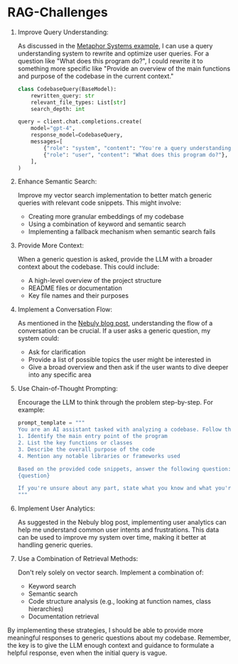 # RAG-Challenges

1. Improve Query Understanding:
   
   As discussed in the [Metaphor Systems example](https://medium.com/barnacle-labs/training-a-large-language-model-on-your-content-f366ae50305b), I can use a query understanding system to rewrite and optimize user queries. For a question like "What does this program do?", I could rewrite it to something more specific like "Provide an overview of the main functions and purpose of the codebase in the current context."

   ```python
   class CodebaseQuery(BaseModel):
       rewritten_query: str
       relevant_file_types: List[str]
       search_depth: int

   query = client.chat.completions.create(
       model="gpt-4",
       response_model=CodebaseQuery,
       messages=[
           {"role": "system", "content": "You're a query understanding system for a codebase search engine."},
           {"role": "user", "content": "What does this program do?"},
       ],
   )
   ```

2. Enhance Semantic Search:
   
   Improve my vector search implementation to better match generic queries with relevant code snippets. This might involve:
   - Creating more granular embeddings of my codebase
   - Using a combination of keyword and semantic search
   - Implementing a fallback mechanism when semantic search fails

3. Provide More Context:
   
   When a generic question is asked, provide the LLM with a broader context about the codebase. This could include:
   - A high-level overview of the project structure
   - README files or documentation
   - Key file names and their purposes

4. Implement a Conversation Flow:
   
   As mentioned in the [Nebuly blog post](https://www.nebuly.com/blog/what-is-user-analytics-for-llms), understanding the flow of a conversation can be crucial. If a user asks a generic question, my system could:
   - Ask for clarification
   - Provide a list of possible topics the user might be interested in
   - Give a broad overview and then ask if the user wants to dive deeper into any specific area

5. Use Chain-of-Thought Prompting:
   
   Encourage the LLM to think through the problem step-by-step. For example:

   ```python
   prompt_template = """
   You are an AI assistant tasked with analyzing a codebase. Follow these steps:
   1. Identify the main entry point of the program
   2. List the key functions or classes
   3. Describe the overall purpose of the code
   4. Mention any notable libraries or frameworks used

   Based on the provided code snippets, answer the following question:
   {question}

   If you're unsure about any part, state what you know and what you're uncertain about.
   """
   ```

6. Implement User Analytics:
   
   As suggested in the Nebuly blog post, implementing user analytics can help me understand common user intents and frustrations. This data can be used to improve my system over time, making it better at handling generic queries.

7. Use a Combination of Retrieval Methods:
   
   Don't rely solely on vector search. Implement a combination of:
   - Keyword search
   - Semantic search
   - Code structure analysis (e.g., looking at function names, class hierarchies)
   - Documentation retrieval

By implementing these strategies, I should be able to provide more meaningful responses to generic questions about my codebase. Remember, the key is to give the LLM enough context and guidance to formulate a helpful response, even when the initial query is vague.